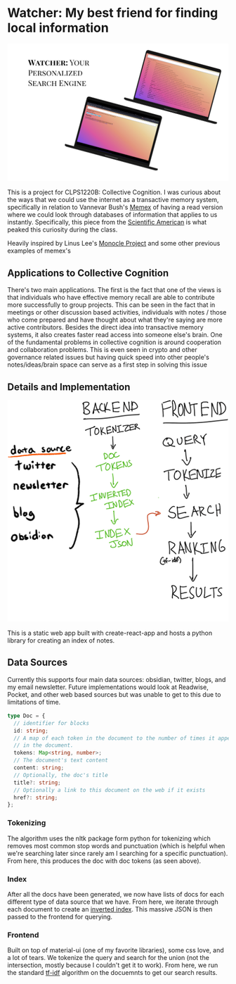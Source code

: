 # Watcher: My best friend for finding local information

![](/public/display.png)

This is a project for CLPS1220B: Collective Cognition. I was curious about the ways that we could use the internet as a transactive memory system, specifically in relation to Vannevar Bush's [Memex](theatlantic.com/magazine/archive/1945/07/as-we-may-think/303881) of having a read version where we could look through databases of information that applies to us instantly. Specifically, this piece from the [Scientific American](https://www.scientificamerican.com/article/the-internet-has-become-the-external-hard-drive-for-our-memories/) is what peaked this curiosity during the class.

Heavily inspired by Linus Lee's [Monocle Project](https://github.com/thesephist/monocle) and some other previous examples of memex's

## Applications to Collective Cognition

There's two main applications. The first is the fact that one of the views is that individuals who have effective memory recall are able to contribute more successfully to group projects. This can be seen in the fact that in meetings or other discussion based activities, individuals with notes / those who come prepared and have thought about what they're saying are more active contributors. Besides the direct idea into transactive memory systems, it also creates faster read access into someone else's brain. One of the fundamental problems in collective cognition is around cooperation and collaboration problems. This is even seen in crypto and other governance related issues but having quick speed into other people's notes/ideas/brain space can serve as a first step in solving this issue

## Details and Implementation

![](/public/diagram.png)

This is a static web app built with create-react-app and hosts a python library for creating an index of notes.

## Data Sources

Currently this supports four main data sources: obsidian, twitter, blogs, and my email newsletter. Future implementations would look at Readwise, Pocket, and other web based sources but was unable to get to this due to limitations of time.

```typescript
type Doc = {
  // identifier for blocks
  id: string;
  // A map of each token in the document to the number of times it appears
  // in the document.
  tokens: Map<string, number>;
  // The document's text content
  content: string;
  // Optionally, the doc's title
  title?: string;
  // Optionally a link to this document on the web if it exists
  href?: string;
};
```

### Tokenizing

The algorithm uses the nltk package form python for tokenizing which removes most common stop words and punctuation (which is helpful when we're searching later since rarely am I searching for a specific punctuation). From here, this produces the doc with doc tokens (as seen above).

### Index

After all the docs have been generated, we now have lists of docs for each different type of data source that we have. From here, we iterate through each document to create an [inverted index](https://en.wikipedia.org/wiki/Inverted_index). This massive JSON is then passed to the frontend for querying.

### Frontend

Built on top of material-ui (one of my favorite libraries), some css love, and a lot of tears. We tokenize the query and search for the union (not the intersection, mostly because I couldn't get it to work). From here, we run the standard [tf-idf](https://en.wikipedia.org/wiki/Tf%E2%80%93idf) algorithm on the docuemnts to get our search results.
